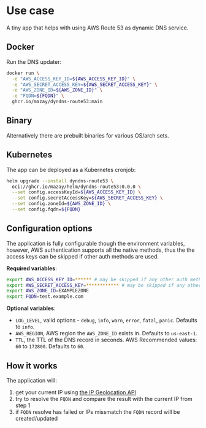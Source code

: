 # Use case

A tiny app that helps with using AWS Route 53 as dynamic DNS service.

## Docker

Run the DNS updater:

```bash
docker run \
  -e "AWS_ACCESS_KEY_ID=${AWS_ACCESS_KEY_ID}" \
  -e "AWS_SECRET_ACCESS_KEY=${AWS_SECRET_ACCESS_KEY}" \
  -e "AWS_ZONE_ID=${AWS_ZONE_ID}" \
  -e "FQDN=${FQDN}" \
  ghcr.io/mazay/dyndns-route53:main
```

## Binary

Alternatively there are prebuilt binaries for various OS/arch sets.

## Kubernetes

The app can be deployed as a Kubernetes cronjob:

```bash
helm upgrade --install dyndns-route53 \
  oci://ghcr.io/mazay/helm/dyndns-route53:0.0.0 \
  --set config.accessKeyId=${AWS_ACCESS_KEY_ID} \
  --set config.secretAccessKey=${AWS_SECRET_ACCESS_KEY} \
  --set config.zoneId=${AWS_ZONE_ID} \
  --set config.fqdn=${FQDN}
```

## Configuration options

The application is fully configurable though the environment variables, however, AWS authentication supports all the native methods, thus the the access keys can be skipped if other auth methods are used.

**Required variables**:

```bash
export AWS_ACCESS_KEY_ID=****** # may be skipped if any other auth method is available
export AWS_SECRET_ACCESS_KEY=************ # may be skipped if any other auth method is available
export AWS_ZONE_ID=EXAMPLEZONE
export FQDN=test.example.com
```

**Optional variables**:

- `LOG_LEVEL`, valid options - `debug`, `info`, `warn`, `error`, `fatal`, `panic`. Defaults to `info`.
- `AWS_REGION`, AWS region the `AWS_ZONE_ID` exists in. Defaults to `us-east-1`.
- `TTL`, the TTL of the DNS record in seconds. AWS Recommended values: `60` to `172800`. Defaults to `60`.

## How it works

The application will:

1. get your current IP using [the IP Geolocation API](https://ip-api.com/)
1. try to resolve the `FQDN` and compare the result with the current IP from step 1
1. if `FQDN` resolve has failed or IPs missmatch the `FQDN` record will be created/updated
